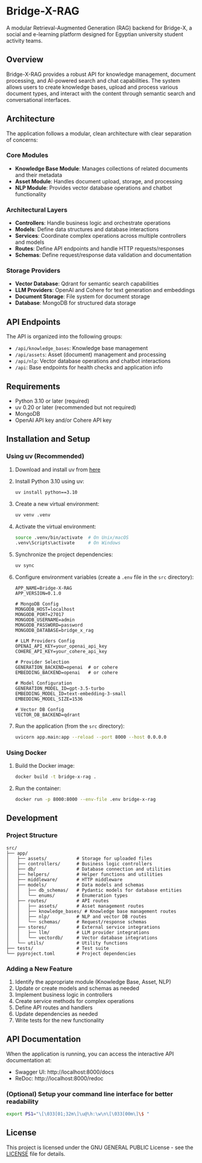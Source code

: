 # Bridge-X-RAG

A modular Retrieval-Augmented Generation (RAG) backend for Bridge-X, a social and e-learning platform designed for Egyptian university student activity teams.

## Overview

Bridge-X-RAG provides a robust API for knowledge management, document processing, and AI-powered search and chat capabilities. The system allows users to create knowledge bases, upload and process various document types, and interact with the content through semantic search and conversational interfaces.

## Architecture

The application follows a modular, clean architecture with clear separation of concerns:

### Core Modules

- **Knowledge Base Module**: Manages collections of related documents and their metadata
- **Asset Module**: Handles document upload, storage, and processing
- **NLP Module**: Provides vector database operations and chatbot functionality

### Architectural Layers

- **Controllers**: Handle business logic and orchestrate operations
- **Models**: Define data structures and database interactions
- **Services**: Coordinate complex operations across multiple controllers and models
- **Routes**: Define API endpoints and handle HTTP requests/responses
- **Schemas**: Define request/response data validation and documentation

### Storage Providers

- **Vector Database**: Qdrant for semantic search capabilities
- **LLM Providers**: OpenAI and Cohere for text generation and embeddings
- **Document Storage**: File system for document storage
- **Database**: MongoDB for structured data storage

## API Endpoints

The API is organized into the following groups:

- `/api/knowledge_bases`: Knowledge base management
- `/api/assets`: Asset (document) management and processing
- `/api/nlp`: Vector database operations and chatbot interactions
- `/api`: Base endpoints for health checks and application info

## Requirements

- Python 3.10 or later (required)
- uv 0.20 or later (recommended but not required)
- MongoDB
- OpenAI API key and/or Cohere API key

## Installation and Setup

### Using uv (Recommended)

1. Download and install uv from [here](https://docs.astral.sh/uv/getting-started/installation/)

2. Install Python 3.10 using uv:
   ```bash
   uv install python==3.10
   ```

3. Create a new virtual environment:
   ```bash
   uv venv .venv
   ```

4. Activate the virtual environment:
   ```bash
   source .venv/bin/activate  # On Unix/macOS
   .venv\Scripts\activate     # On Windows
   ```

5. Synchronize the project dependencies:
   ```bash
   uv sync
   ```

6. Configure environment variables (create a `.env` file in the `src` directory):
   ```
   APP_NAME=Bridge-X-RAG
   APP_VERSION=0.1.0

   # MongoDB Config
   MONGODB_HOST=localhost
   MONGODB_PORT=27017
   MONGODB_USERNAME=admin
   MONGODB_PASSWORD=password
   MONGODB_DATABASE=bridge_x_rag

   # LLM Providers Config
   OPENAI_API_KEY=your_openai_api_key
   COHERE_API_KEY=your_cohere_api_key

   # Provider Selection
   GENERATION_BACKEND=openai  # or cohere
   EMBEDDING_BACKEND=openai   # or cohere

   # Model Configuration
   GENERATION_MODEL_ID=gpt-3.5-turbo
   EMBEDDING_MODEL_ID=text-embedding-3-small
   EMBEDDING_MODEL_SIZE=1536

   # Vector DB Config
   VECTOR_DB_BACKEND=qdrant
   ```

7. Run the application (from the `src` directory):
   ```bash
   uvicorn app.main:app --reload --port 8000 --host 0.0.0.0
   ```

### Using Docker

1. Build the Docker image:
   ```bash
   docker build -t bridge-x-rag .
   ```

2. Run the container:
   ```bash
   docker run -p 8000:8000 --env-file .env bridge-x-rag
   ```

## Development

### Project Structure

```
src/
├── app/
│   ├── assets/           # Storage for uploaded files
│   ├── controllers/      # Business logic controllers
│   ├── db/               # Database connection and utilities
│   ├── helpers/          # Helper functions and utilities
│   ├── middleware/       # HTTP middleware
│   ├── models/           # Data models and schemas
│   │   ├── db_schemas/   # Pydantic models for database entities
│   │   └── enums/        # Enumeration types
│   ├── routes/           # API routes
│   │   ├── assets/       # Asset management routes
│   │   ├── knowledge_bases/ # Knowledge base management routes
│   │   ├── nlp/          # NLP and vector DB routes
│   │   └── schemas/      # Request/response schemas
│   ├── stores/           # External service integrations
│   │   ├── llm/          # LLM provider integrations
│   │   └── vectordb/     # Vector database integrations
│   └── utils/            # Utility functions
├── tests/                # Test suite
└── pyproject.toml        # Project dependencies
```

### Adding a New Feature

1. Identify the appropriate module (Knowledge Base, Asset, NLP)
2. Update or create models and schemas as needed
3. Implement business logic in controllers
4. Create service methods for complex operations
5. Define API routes and handlers
6. Update dependencies as needed
7. Write tests for the new functionality

## API Documentation

When the application is running, you can access the interactive API documentation at:

- Swagger UI: http://localhost:8000/docs
- ReDoc: http://localhost:8000/redoc

### (Optional) Setup your command line interface for better readability

```bash
export PS1="\[\033[01;32m\]\u@\h:\w\n\[\033[00m\]\$ "
```

## License

This project is licensed under the GNU GENERAL PUBLIC License - see the [LICENSE](LICENSE) file for details.